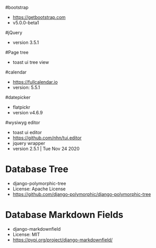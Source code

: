 #bootstrap
- https://getbootstrap.com
- v5.0.0-beta1

#jQuery
- version 3.5.1

#Page tree
- toast ui tree view

#calendar
- https://fullcalendar.io
- version: 5.5.1

#datepicker
- flatpickr
- version v4.6.9

#wysiwyg editor
- toast ui editor
- https://github.com/nhn/tui.editor
- jquery wrapper
- version 2.5.1 | Tue Nov 24 2020

# Database Tree
- django-polymorphic-tree
- License: Apache License
- https://github.com/django-polymorphic/django-polymorphic-tree

# Database Markdown Fields
- django-markdownfield
- License: MIT
- https://pypi.org/project/django-markdownfield/